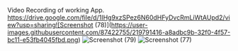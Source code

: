 

Video Recording of working App.   https://drive.google.com/file/d/1IHg9xzSPez6N60dHFyDvcRmLiWtAUpd2/view?usp=sharing![Screenshot (78)](https://user-images.githubusercontent.com/87422755/219791416-a8adbc9b-32f0-4f57-bc11-e53fb4045fbd.png)
![Screenshot (79)](https://user-images.githubusercontent.com/87422755/219791442-b084fa74-117d-41d5-9e3b-33f4bae11805.png)
![Screenshot (77)](https://user-images.githubusercontent.com/87422755/219791452-73ec40ac-2962-42e4-81c4-ce7f9abcd44a.png)
